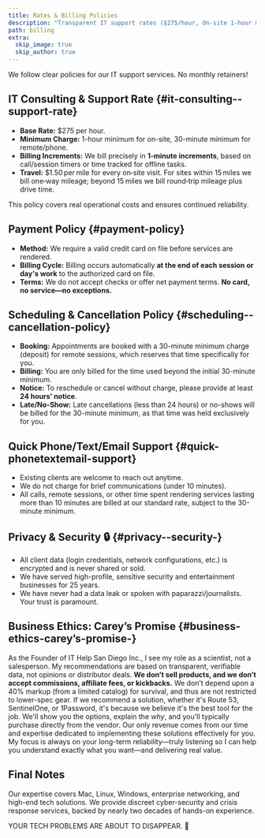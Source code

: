 ```yaml
---
title: Rates & Billing Policies
description: "Transparent IT support rates ($275/hour, On-site 1-hour minimum, Remote 30-min minimum), billing policies, payment terms, and our commitment to ethical service."
path: billing
extra:
  skip_image: true
  skip_author: true
---
```




We follow clear policies for our IT support services. No monthly retainers!

<nav class="toc visually-hidden" style="display:none">
  <ul>
    <li><a href="#it-consulting--support-rate">Rates</a></li>
    <li><a href="#payment-policy">Payment</a></li>
    <li><a href="#scheduling--cancellation-policy">Scheduling &amp; Cancellations</a></li>
    <li><a href="#quick-phonetextemail-support">Quick Support</a></li>
    <li><a href="#privacy--security-">Privacy &amp; Security</a></li>
    <li><a href="#business-ethics-carey’s-promise-">Business Ethics</a></li>
  </ul>
</nav>

## IT Consulting & Support Rate {#it-consulting--support-rate}

* **Base Rate:** $275 per hour.
* **Minimum Charge:** 1-hour minimum for on-site, 30-minute minimum for remote/phone.
* **Billing Increments:** We bill precisely in **1-minute increments**, based on call/session timers or time tracked for offline tasks.
* **Travel:** $1.50 per mile for every on‑site visit. For sites within 15 miles we bill one‑way mileage; beyond 15 miles we bill round‑trip mileage plus drive time.

This policy covers real operational costs and ensures continued reliability.

## Payment Policy {#payment-policy}

* **Method:** We require a valid credit card on file before services are rendered.
* **Billing Cycle:** Billing occurs automatically **at the end of each session or day's work** to the authorized card on file.
* **Terms:** We do not accept checks or offer net payment terms. **No card, no service—no exceptions.**

## Scheduling & Cancellation Policy {#scheduling--cancellation-policy}

* **Booking:** Appointments are booked with a 30-minute minimum charge (deposit) for remote sessions, which reserves that time specifically for you.
* **Billing:** You are only billed for the time used beyond the initial 30-minute minimum.
* **Notice:** To reschedule or cancel without charge, please provide at least **24 hours’ notice**.
* **Late/No-Show:** Late cancellations (less than 24 hours) or no-shows will be billed for the 30-minute minimum, as that time was held exclusively for you.

## Quick Phone/Text/Email Support {#quick-phonetextemail-support}

* Existing clients are welcome to reach out anytime.
* We do not charge for brief communications (under 10 minutes).
* All calls, remote sessions, or other time spent rendering services lasting more than 10 minutes are billed at our standard rate, subject to the 30-minute minimum.

## Privacy & Security 🔒 {#privacy--security-}

* All client data (login credentials, network configurations, etc.) is encrypted and is never shared or sold.
* We have served high-profile, sensitive security and entertainment businesses for 25 years.
* We have never had a data leak or spoken with paparazzi/journalists.  
Your trust is paramount.

## Business Ethics: Carey’s Promise {#business-ethics-carey’s-promise-}

As the Founder of IT Help San Diego Inc., I see my role as a scientist, not a salesperson. My recommendations are based on transparent, verifiable data, not opinions or distributor deals. <strong class="ethics-statement">We don’t sell products, and we don’t accept commissions, affiliate fees, or kickbacks.</strong> We don’t depend upon a 40% markup (from a limited catalog) for survival, and thus are not restricted to lower-spec gear. If we recommend a solution, whether it's Route 53, SentinelOne, or 1Password, it's because we believe it's the best tool for the job. We'll show you the options, explain the *why*, and you'll typically purchase directly from the vendor. Our only revenue comes from our time and expertise dedicated to implementing these solutions effectively for you. My focus is always on your long-term reliability—truly listening so I can help you understand exactly what you want—and delivering real value.

## Final Notes

Our expertise covers Mac, Linux, Windows, enterprise networking, and high-end tech solutions. We provide discreet cyber-security and crisis response services, backed by nearly two decades of hands-on experience.

<p class="final-tagline">YOUR TECH PROBLEMS ARE ABOUT TO DISAPPEAR. 🚀</p>

<script type="application/ld+json">
{
  "@context": "https://schema.org",
  "@type": "Service",
  "serviceType": "On-Site IT Support",
  "name": "On-Site IT Support – $275/hr",
  "provider": { "@id": "https://www.it-help.tech/#identity" },
  "areaServed": "San Diego",
  "priceRange": "$275 per hour",
  "description": "We solve tech problems—no monthly retainers."
}
</script>

<script type="application/ld+json">
{
  "@context": "https://schema.org",
  "@type": "FAQPage",
  "mainEntity": [
    {
      "@type": "Question",
      "name": "What is your hourly rate?",
      "acceptedAnswer": {
        "@type": "Answer",
        "text": "Our base rate is $275 per hour with a 1‑hour on‑site minimum or 30‑minute remote minimum."
      }
    },
    {
      "@type": "Question",
      "name": "Do you require monthly retainers?",
      "acceptedAnswer": {
        "@type": "Answer",
        "text": "No. You only pay for the time we work on your issue—we don’t lock clients into retainers."
      }
    },
    {
      "@type": "Question",
      "name": "How do travel fees work?",
      "acceptedAnswer": {
        "@type": "Answer",
        "text": "We charge $1.50 per mile for every visit. For locations within 15 miles we bill one‑way mileage; beyond 15 miles we bill round‑trip mileage plus billable drive time."
      }
    }
  ]
}
</script>
